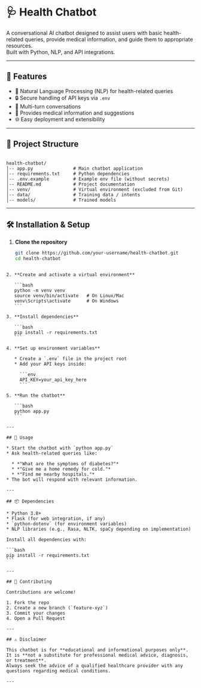 # 🩺 Health Chatbot

A conversational AI chatbot designed to assist users with basic health-related queries, provide medical information, and guide them to appropriate resources.  
Built with Python, NLP, and API integrations.

---

## 🚀 Features
- 🧠 Natural Language Processing (NLP) for health-related queries
- 🔒 Secure handling of API keys via `.env`
- 💬 Multi-turn conversations
- 🏥 Provides medical information and suggestions
- 🌐 Easy deployment and extensibility

---

## 📂 Project Structure
```

health-chatbot/
│-- app.py               # Main chatbot application
│-- requirements.txt     # Python dependencies
│-- .env.example         # Example env file (without secrets)
│-- README.md            # Project documentation
│-- venv/                # Virtual environment (excluded from Git)
│-- data/                # Training data / intents
│-- models/              # Trained models

````

---

## 🛠️ Installation & Setup

1. **Clone the repository**
   ```bash
   git clone https://github.com/your-username/health-chatbot.git
   cd health-chatbot
````

2. **Create and activate a virtual environment**

   ```bash
   python -m venv venv
   source venv/bin/activate   # On Linux/Mac
   venv\Scripts\activate      # On Windows
   ```

3. **Install dependencies**

   ```bash
   pip install -r requirements.txt
   ```

4. **Set up environment variables**

   * Create a `.env` file in the project root
   * Add your API keys inside:

     ```env
     API_KEY=your_api_key_here
     ```

5. **Run the chatbot**

   ```bash
   python app.py
   ```

---

## 📖 Usage

* Start the chatbot with `python app.py`
* Ask health-related queries like:

  * *"What are the symptoms of diabetes?"*
  * *"Give me a home remedy for cold."*
  * *"Find me nearby hospitals."*
* The bot will respond with relevant information.

---

## 📦 Dependencies

* Python 3.8+
* Flask (for web integration, if any)
* `python-dotenv` (for environment variables)
* NLP libraries (e.g., Rasa, NLTK, spaCy depending on implementation)

Install all dependencies with:

```bash
pip install -r requirements.txt
```

---

## 🤝 Contributing

Contributions are welcome!

1. Fork the repo
2. Create a new branch (`feature-xyz`)
3. Commit your changes
4. Open a Pull Request

---

## ⚠️ Disclaimer

This chatbot is for **educational and informational purposes only**.
It is **not a substitute for professional medical advice, diagnosis, or treatment**.
Always seek the advice of a qualified healthcare provider with any questions regarding medical conditions.

---


